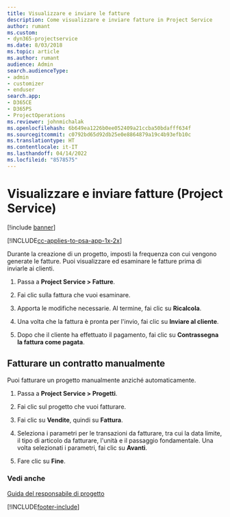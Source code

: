 ```yaml
---
title: Visualizzare e inviare le fatture
description: Come visualizzare e inviare fatture in Project Service
author: rumant
ms.custom:
- dyn365-projectservice
ms.date: 8/03/2018
ms.topic: article
ms.author: rumant
audience: Admin
search.audienceType:
- admin
- customizer
- enduser
search.app:
- D365CE
- D365PS
- ProjectOperations
ms.reviewer: johnmichalak
ms.openlocfilehash: 6b649ea1226b0ee052409a21ccba50bdafff634f
ms.sourcegitcommit: c0792bd65d92db25e0e8864879a19c4b93efb10c
ms.translationtype: HT
ms.contentlocale: it-IT
ms.lasthandoff: 04/14/2022
ms.locfileid: "8578575"
---
```

# <a name="view-and-send-invoices-project-service"></a>Visualizzare e inviare fatture (Project Service)

[!include [banner](../includes/psa-now-project-operations.md)]

[!INCLUDE[cc-applies-to-psa-app-1x-2x](../includes/cc-applies-to-psa-app-1x-2x.md)]

Durante la creazione di un progetto, imposti la frequenza con cui vengono generate le fatture. Puoi visualizzare ed esaminare le fatture prima di inviarle ai clienti.  
  
1.  Passa a **Project Service > Fatture**.  
  
2.  Fai clic sulla fattura che vuoi esaminare.  
  
3.  Apporta le modifiche necessarie. Al termine, fai clic su **Ricalcola**.  
  
4.  Una volta che la fattura è pronta per l'invio, fai clic su **Inviare al cliente**.  
  
5.  Dopo che il cliente ha effettuato il pagamento, fai clic su **Contrassegna la fattura come pagata**.  
  
## <a name="manually-invoice-a-contract"></a>Fatturare un contratto manualmente  
 Puoi fatturare un progetto manualmente anziché automaticamente.  
  
1.  Passa a **Project Service > Progetti**.  
  
2.  Fai clic sul progetto che vuoi fatturare.  
  
3.  Fai clic su **Vendite**, quindi su **Fattura**.  
  
4.  Seleziona i parametri per le transazioni da fatturare, tra cui la data limite, il tipo di articolo da fatturare, l'unità e il passaggio fondamentale. Una volta selezionati i parametri, fai clic su **Avanti**.  
  
5.  Fare clic su **Fine**.  
  
### <a name="see-also"></a>Vedi anche  
 [Guida del responsabile di progetto](../psa/project-manager-guide.md)


[!INCLUDE[footer-include](../includes/footer-banner.md)]
